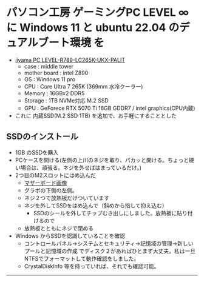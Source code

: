 # パソコン工房 ゲーミングPC LEVEL ∞ に Windows 11 と ubuntu 22.04 のデュアルブート環境 を

- [iiyama PC LEVEL-R789-LC265K-UKX-PALIT](https://www.pc-koubou.jp/products/detail.php?product_id=1155413)
  - case : middle tower
  - mother board : intel Z890
  - OS : Windows 11 pro
  - CPU : Core Ultra 7 265K (369mm 水冷クーラー)
  - Memory : 16GBx2 DDR5
  - Storage : 1TB NVMe対応 M.2 SSD
  - GPU : GeForece RTX 5070 Ti 16GB GDDR7 / intel graphics(CPU内蔵)
- これに 内蔵SSD(M.2 SSD 1TB) を追加で、お手軽にすることとした

## SSDのインストール

- 1GB のSSDを購入
- PCケースを開ける(左側の上川のネジを取り、パカッと開ける。ちょっと硬い場合は、頑張る。ネジを外せばはまっているだけ。)
- 2つ目のM2スロットにはめ込んだ
  - [マザーボード画像](https://www.pc-koubou.jp/web_images/image/z890_plusbto_fix_top.jpg)
  - グラボの下側の左側。
  - ネジ２つで放熱板だけついています
  - ネジを外してSSDをはめ込んで（斜めから指して抑え込む）
    - SSDのシールを外してチップむき出しにしました。放熱板に貼り付けるので
  - 放熱板とともにネジで閉める
- Windows からSSDを認識していることを確認
  - コントロールパネル→システムとセキュリティ→記憶域の管理→新しいプールと記憶域の作成
  でディスク２があればひとまず大丈夫。私は一旦NTFSでフォーマットして動作確認をしました。
  - CrystalDiskInfo 等を持っていれば、それでも確認可能。

---
